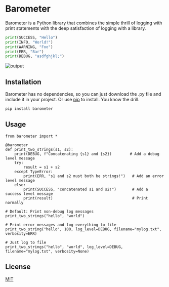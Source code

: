 # Barometer

Barometer is a Python library that combines the simple thrill of logging with print
statements with the deep satisfaction of logging with a library.


```python
print(SUCCESS, "Hello")
print(INFO, "World!")
print(WARNING, "Foo")
print(ERR, "Bar")
print(DEBUG, "asdfghjkl;")
```

![output](https://i.imgur.com/IYZMtyG.png)

## Installation

Barometer has no dependencies, so you can just download the .py file and include it in your project.
Or use [pip](https://pip.pypa.io/en/stable/) to install. You know the drill.

```bash
pip install barometer
```

## Usage

```python3
from barometer import *

@barometer
def print_two_strings(s1, s2):
    print(DEBUG, f"Concatenating {s1} and {s2})        # Add a debug level message
    try:
        result = s1 + s2
    except TypeError:
        print(ERR, "s1 and s2 must both be strings!")   # Add an error level message
    else:
        print(SUCCESS, "concatenated s1 and s2!")       # Add a success level message
        print(result)                                   # Print normally

# Default: Print non-debug log messages
print_two_strings("hello", "world")

# Print error messages and log everything to file                
print_two_string("hello", 100, log_level=DEBUG, filename="mylog.txt", verbosity=ERR)

# Just log to file
print_two_strings("hello", "world", log_level=DEBUG, filename="mylog.txt", verbosity=None)
```


## License
[MIT](https://choosealicense.com/licenses/mit/)
